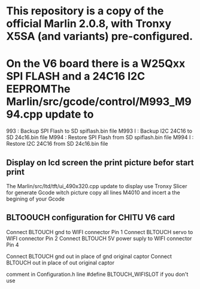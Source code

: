 # This repository is a copy of the official Marlin 2.0.8, with Tronxy X5SA (and variants) pre-configured.
# On the V6 board there is a W25Qxx SPI FLASH and a 24C16 I2C EEPROMThe Marlin/src/gcode/control/M993_M994.cpp update to
993   : Backup SPI Flash to SD spiflash.bin file
M993 I : Backup I2C 24C16 to SD 24c16.bin file
M994   : Restore SPI Flash from SD spiflash.bin file
M994 I : Restore I2C 24C16 from SD 24c16.bin file

## Display on lcd screen the print picture befor start print
The Marlin/src/ltd/tft/ui_490x320.cpp update to display
use Tronxy Slicer for generate Gcode witch picture
copy all lines M4010 and incert a the begining of your Gcode
## BLTOOUCH configuration for CHITU V6 card
Connect BLTOUCH gnd to WIFI connector Pin 1
Connect BLTOUCH servo to WIFI connector Pin 2
Connect BLTOUCH 5V power suply to WIFI connector Pin 4

Connect BLTOUCH gnd out in place of gnd original captor
Connect BLTOUCH out in place of out original captor

comment in Configuration.h line #define BLTOUCH_WIFISLOT if you don't use